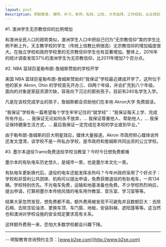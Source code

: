 ```yaml
---
layout: post
Description: 明智教育, 辅导，补习，老师，私校，公校, 大学选择，工作规划，从业规划，天才儿童是浮云，澳洲学生挫折教育，儿童空间推理，空间理解能力， Universities Selection, Career Education, Career Advisors, Guidance, Private Schools, Selective Schools, Writing tutoring, Interviews tutoring, Resume Writing, Spatial skills, Failures help gifted children
---
```


#1. 澳洲学生无宗教信仰的比例增加

和澳洲全民人口的趋势类似，澳洲学生人口中把自己归为“无宗教信仰”类的学生比例不断上升。天主教学校的学生（传统上信教比例很高）无宗教信仰的增加幅度很大。在独立学校和政府学校里的无宗教信仰学生也有显著增加。整体上，2016年的统计调查发现37%的澳洲学生为无宗教信仰，比2011年增加7个百分点。


#2. NBA 篮球巨星勒布朗-詹姆斯赞助的学校开学

美国 NBA 篮球巨星勒布朗-詹姆斯赞助的“我保证”学校最近建成开学了。这所位于他的家乡 Akron, Ohio 的学校首先开办三、四两个年级，并会扩充到八个年级。面向的对象是家庭资源欠缺，容易向下沉沦的那些孩子。目前有240名学生入学。

凡是在该校完成学业的孩子，詹姆斯都会资助他们在本地 Akron大学 免费就读。

“我保证”学校有一篇希望每个学生牢牢记住的“就学经”：“我保证每天上学、完成所有作业。… 我保证无论如何永不放弃，… 我保证尊重他人、帮助他人，… 我保证保持健康生活方式，… 最后我保证一定完成在本校的学业直到毕业。”

由于勒布朗-詹姆斯的巨大明星效应，媒体大量报道。Akron 市政府担心媒体讹传还发文澄清，该学校不是一所私办学校，是市政府和詹姆斯共同出资的公立学校。



#3. 墨尔本退役Trams免费送给学校当教室？今时今日想免费都难

墨尔本的有轨电车历史悠久，是城市一景，也是墨尔本文化一景。

有轨电车更新换代后，退役的电车还能发挥余热吗？今年州政府采用了个好点子：学校和非营利公共团体、机构可以提出申请，免费获赠退役的有轨电车，一共134辆。学校特别优先。不光电车免费，运输和地基准备也免费。不少学校热烈响应，提出申请，打算把墨尔本传统风情的电车用作教室、音乐室、学习室等等。

结果大家忽然发现，想免费都不易。额外费用被发现不可避免并且数额巨大：去除石棉、去除含铅油漆、更换车顶、车门窗、地板，安装斜梯、遮阳篷等等。这当然也和澳洲对学校设施的安全规定要求高有关系。

这样额外费用一来，恐怕大多数学校都会兴趣下降。


	
--------
-- 明智教育咨询预约主页：[www.b2se.com](http://www.b2se.com)


